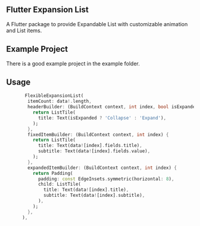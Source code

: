 ## Flutter Expansion List
A Flutter package to provide Expandable List with customizable animation
and List items.

## Example Project

There is a good example project in the example folder. 

## Usage

```dart
       FlexibleExpansionList(
        itemCount: data!.length,
        headerBuilder: (BuildContext context, int index, bool isExpanded) {
          return ListTile(
            title: Text(isExpanded ? 'Collapse' : 'Expand'),
          );
        },
        fixedItemBuilder: (BuildContext context, int index) {
          return ListTile(
            title: Text(data![index].fields.title),
            subtitle: Text(data![index].fields.value),
          );
        },
        expandedItemBuilder: (BuildContext context, int index) {
          return Padding(
            padding: const EdgeInsets.symmetric(horizontal: 8),
            child: ListTile(
              title: Text(data![index].title),
              subtitle: Text(data![index].subtitle),
            ),
          );
        },
      ),
```
